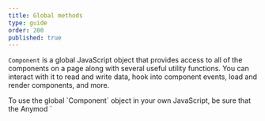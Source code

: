 ```yaml
---
title: Global methods
type: guide
order: 200
published: true
---
```


`Component` is a global JavaScript object that provides access to all of the components on a page along with several useful utility functions. You can interact with it to read and write data, hook into component events, load and render components, and more.

<p class="tip">To use the global `Component` object in your own JavaScript, be sure that the Anymod `<script>` tag is placed in your HTML before (above) your JavaScript so that the Anymod script executes first.</p>

## Component( _key_ )

All components are built using the underlying API for [vue.js](https://vuejs.org). Calling `Component('_key_')`, where `_key_` is the key of the component, will give a handle to the Vue instance for that component.

For example, the component below renders the text `Hello World!`

``` html
<component key=ranno></component>
```
{% raw %}
<div class="demo">
  <component key=ranno></component>
</div>
{% endraw %}

In this case, `Component('ranno')` gives access to the component. This type of access is the basis for interacting with components programmatically.

## Component( _key_ ).attr

A getter method that returns a value held by a component.

- **Usage:**

  ``` js
  Component('ranno').text
  // -> "Hello World!"
  ```

The properties available to get vary by component.

## Component( _key_ ).attr =

A setter method that sets a component property locally. Does not save the value for future page loads.

- **Usage:**

  ``` js
  Component('ranno').text = 'New text'
  // -> "New text"
  ```

The properties available to set vary by component.

## Component.ready( _function_ )

Executes a function once all components have been loaded.

Multiple functions can be registered with `ready()` and they will all be executed when components are done loading. Any functions registered after components are ready will be executed immediately.

- **Usage with callback:**

  ``` js
  Component.ready(function () {
    console.log('Components are ready (callback)')
    Component('ranno').text = 'New text'
  })
  ```

- **Usage with promise:**

  ``` js
  Component.ready()
  .then(function () {
    console.log('Components are ready (promise)')
    Component('ranno').text = 'New text'
  })
  ```

## Component.render( _function, { options }_ )

Renders any `<component>` tags that have not been rendered.

- **Usage with callback:**

  ``` js
  Component.render(function () {
    console.log('Components were rendered (callback)')
  })
  ```

- **Usage with promise:**

  ``` js
  Component.render()
  .then(function () {
    console.log('Components were rendered (promise)')
  })
  ```

The `Component.render()` method runs automatically when the Anymod script loads. However, you may not have all components on the page at that time, so you can call `Component.render()` at any time to render components that have been added since initial page load. There are a few scenarios where this may happen, and the behavior for each is shown below:

<p class="tip">__TL;DR__ If a component's data has already been fetched, that data will be reused on subsequent renders without making additional API calls.</p>

| Scenario | Behavior |
|:---------|:---------|
| No unrendered components | Execute promise or callback, if any. |
| New, unrendered components | Fetch data with single API call for all new components, then render unrendered components, then execute promise or callback, if any. |
| Previously fetched (but now unrendered) components | Use the existing data from `Component.Store` to render unrendered components, then execute promise or callback, if any. |
| Mixed components (some previously fetched, some new) | Fetch data with single API call for new components, then add data to `Component.Store`, then use `Component.Store` to render all unrendered components, then execute promise or callback, if any. |

- **Options**

| Property | Type | Default | Description |
|:---------|:-----|:--------|:------------|
| dataComponent | `boolean` | `false` | If true, use `<div data-component></div>` pattern instead of `<component></component>` |

> Options can be passed as the first parameter if no callback is needed, e.g. `Component.render({ dataComponent: true })`


## Component.buildImage( _image, { options }_ )

Resizes and crops an `image` based on `options` inputs.

- **Usage:**

  ``` html
  <!-- Inside of Anymod editor HTML panel -->
  <img :src="buildImage(image, options)" />
  ```

  ``` js
  // Inside of Anymod editor JavaScript panel
  Component.buildImage(image, options)
  ```

| Option | Type | Default | Description |
|:---- |:---- |:------- |:----------- |
| w | `Integer` | - | Width of the image in pixels |
| h | `Integer` | - | Height of the image in pixels |
| c | `String` | `fit` | [Cropping mode](https://cloudinary.com/documentation/image_transformations#scale): `scale`, `fit`, `mfit`, `fill`, `lfill`, `limit`, `pad`, `lpad`, `mpad`, `crop`, or `thumb`. |
| g | `String` | `center` | [Cropping gravity](http://cloudinary.com/documentation/image_transformations#control_gravity): see link for options. |

- **Example:**

  Given an `image` field with an uploaded image:
  <br>
  <img src="https://res.cloudinary.com/component/image/upload/v1495041007/guide_buildimage_example.jpg"/>

  You can resize and crop the image:

  ```html
  <img :src="buildImage(image, { w: 400, h: 150, c: 'fill' })" />
  ```
  OR
  ```js
  var newImage = Component.buildImage(component.data.image, { w: 400, h: 150, c: 'fill' })
  ```
  <img src="https://res.cloudinary.com/component/image/upload/c_fill,w_400,h_150/v1495041211/ctrl3kv9nb1gyhhhmcnz.jpg"/>

  If the image has a face, you can smart crop by using the `g: 'face'` option:

  ``` html
  <img :src="buildImage(image, { w: 150, h: 150, c: 'crop', g: 'face' })" />
  ```
  OR
  ```js
  var newImage = Component.buildImage(component.data.image, { w: 150, h: 150, c: 'crop', g: 'face' })
  ```
  <img src="https://res.cloudinary.com/component/image/upload/c_crop,w_150,h_150,g_face/v1495041211/ctrl3kv9nb1gyhhhmcnz.jpg"/>

## Component.loadScript( _url, callback, { opts }_ )

Loads a script as denoted by `url` and executes an optional `callback` function once the script is loaded.

- **Usage:**

  ```js
  Component.loadScript('https://www.google.com/recaptcha/api.js', function () {
    console.log('reCaptcha script has loaded.')
  })
  ```

- **Options**

| Property | Type | Default | Description |
|:---------|:-----|:--------|:------------|
| id | `string` | none | Sets the `id` attribute for the `<script>` tag. |

<p class="tip">If a `<script>` tag with the specified `url` or `id` already exists, a new tag will not be added, and the `callback` function will be invoked immediately if present.</p>


## Component.loadStylesheet( _url, callback, { opts }_ )

Loads a stylesheet as denoted by `url` and then executes a `callback` function once the script is loaded.

- **Usage:**

  ```js
  Component.loadStylesheet('https://cdnjs.cloudflare.com/ajax/libs/bulma/0.4.2/css/bulma.css', function () {
    console.log('Bulma CSS has loaded.')
  })
  ```

- **Options**

| Property | Type | Default | Description |
|:---------|:-----|:--------|:------------|
| id | `string` | none | Sets the `id` attribute for the `<script>` tag. |

<p class="tip">If a `<link>` tag with the specified `url` or `id` already exists, a new tag will not be added, and the `callback` function will be invoked immediately if present.</p>

<!-- Anymod script -->
<script project="component-io-team" src="https://cdn.component.io/v1"></script>
